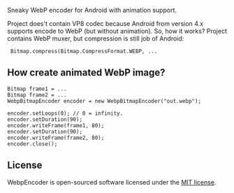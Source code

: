 Sneaky WebP encoder for Android with animation support.

Project does't contain VP8 codec because Android from version 4.x supports encode to WebP (but without animation). So, how it works? Project contains WebP muxer, but compression is still job of Android:

     Bitmap.compress(Bitmap.CompressFormat.WEBP, ...

## How create animated WebP image?

    Bitmap frame1 = ...
    Bitmap frame2 = ...
    WebpBitmapEncoder encoder = new WebpBitmapEncoder("out.webp");  
    
    encoder.setLoops(0); // 0 = infinity.  
    encoder.setDuration(90);  
    encoder.writeFrame(frame1, 80);  
    encoder.setDuration(90);
    encoder.writeFrame(frame2, 80);
    encoder.close();

## License

WebpEncoder is open-sourced software licensed under the [MIT license](http://opensource.org/licenses/MIT).